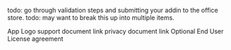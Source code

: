 

todo: go through validation steps and submitting your addin to the office store.
todo: may want to break this up into multiple items.

App Logo
support document link
privacy document link
Optional End User License agreement



